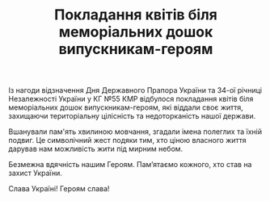 ﻿---
title: Покладання квітів біля меморіальних дошок випускникам-героям
---

Із нагоди відзначення Дня Державного Прапора України та 34-ої річниці Незалежності України у КГ №55 КМР відбулося покладання квітів біля меморіальних дошок випускникам-героям, які віддали своє життя, захищаючи територіальну цілісність та недоторканість нашої держави.

Вшанували пам'ять хвилиною мовчання, згадали імена полеглих та їхній подвиг. Це символічний жест подяки тим, хто ціною власного життя дарував нам можливість жити під мирним небом.

Безмежна вдячність нашим Героям. Пам’ятаємо кожного, хто став на захист України.

Слава Україні! Героям слава!

<slideshow />